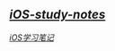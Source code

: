    
## *[iOS-study-notes](https://github.com/snail-z/ios-study-notes/wiki "iOS学习笔记整理")*
*[iOS学习笔记](https://github.com/snail-z/ios-study-notes/wiki "iOS学习笔记整理")*
